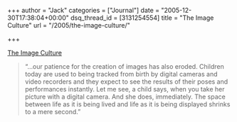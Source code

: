 +++
author = "Jack"
categories = ["Journal"]
date = "2005-12-30T17:38:04+00:00"
dsq_thread_id = [3131254554]
title = "The Image Culture"
url = "/2005/the-image-culture/"

+++

[The Image Culture][1]

> “&#8230;our patience for the creation of images has also eroded. Children today are used to being tracked from birth by digital cameras and video recorders and they expect to see the results of their poses and performances instantly. Let me see, a child says, when you take her picture with a digital camera. And she does, immediately. The space between life as it is being lived and life as it is being displayed shrinks to a mere second.”

 [1]: http://www.thenewatlantis.com/archive/10/rosen.htm